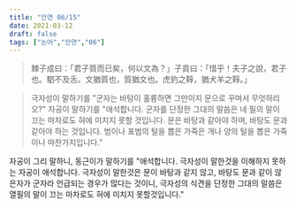 ```yaml
---
title: "안연 06/15"
date: 2021-03-12
draft: false
tags: ["논어","안연","06"]
---
```


> 棘子成曰：「君子質而已矣，何以文為？」子貢曰：「惜乎！夫子之說，君子也。駟不及舌。文猶質也，質猶文也。虎豹之鞟，猶犬羊之鞟。」

> 극자성이 말하기를 "군자는 바탕이 훌륭하면 그만이지 문으로 꾸며서 무엇하리오?" 자공이 말하기를 "애석합니다. 군자를 단정한 그대의 말씀은 네 필의 말이 끄는 마차로도 혀에 미치지 못할 것입니다. 문은 바탕과 같아야 하며, 바탕도 문과 같아야 하는 것입니다. 범이나 표범의 털을 뽑은 가죽은 개나 양의 털을 뽑은 가죽이나 마찬가지입니다."

자공이 그리 말하니, 동근이가 말하기를 "애석합니다. 극자성이 말한것을 이해하지 못하는 자공이 애석합니다. 극자성이 말한것은 문이 바탕과 같지 않고, 바탕도 문과 같이 않은자가 군자라 언급되는 경우가 많다는 것이니, 극자성의 식견을 단정한 그대의 말씀은 열필의 말이 끄는 마차로도 혀에 미치지 못할것입니다."
